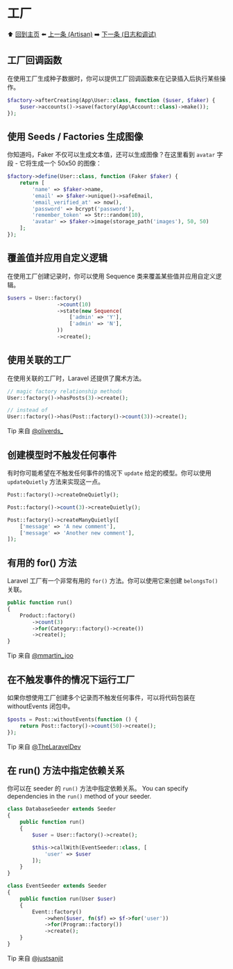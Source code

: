 # 工厂

⬆️ [回到主页](README.md#laravel-tips) ⬅️ [上一条 (Artisan)](artisan.md) ➡️ [下一条 (日志和调试)](log-and-debug.md)

## 工厂回调函数

在使用工厂生成种子数据时，你可以提供工厂回调函数来在记录插入后执行某些操作。

```php
$factory->afterCreating(App\User::class, function ($user, $faker) {
    $user->accounts()->save(factory(App\Account::class)->make());
});
```

## 使用 Seeds / Factories 生成图像

你知道吗，Faker 不仅可以生成文本值，还可以生成图像？在这里看到 `avatar` 字段 - 它将生成一个 50x50 的图像：

```php
$factory->define(User::class, function (Faker $faker) {
    return [
        'name' => $faker->name,
        'email' => $faker->unique()->safeEmail,
        'email_verified_at' => now(),
        'password' => bcrypt('password'),
        'remember_token' => Str::random(10),
        'avatar' => $faker->image(storage_path('images'), 50, 50)
    ];
});
```

## 覆盖值并应用自定义逻辑

在使用工厂创建记录时，你可以使用 Sequence 类来覆盖某些值并应用自定义逻辑。

```php
$users = User::factory()
                ->count(10)
                ->state(new Sequence(
                    ['admin' => 'Y'],
                    ['admin' => 'N'],
                ))
                ->create();
```

## 使用关联的工厂

在使用关联的工厂时，Laravel 还提供了魔术方法。

```php
// magic factory relationship methods
User::factory()->hasPosts(3)->create();

// instead of
User::factory()->has(Post::factory()->count(3))->create();
```

Tip 来自 [@oliverds\_](https://twitter.com/oliverds_/status/1441447356323430402)

## 创建模型时不触发任何事件

有时你可能希望在不触发任何事件的情况下 `update` 给定的模型。你可以使用 `updateQuietly` 方法来实现这一点。

```php
Post::factory()->createOneQuietly();

Post::factory()->count(3)->createQuietly();

Post::factory()->createManyQuietly([
    ['message' => 'A new comment'],
    ['message' => 'Another new comment'],
]);
```

## 有用的 for() 方法

Laravel 工厂有一个非常有用的 `for()` 方法。你可以使用它来创建 `belongsTo()` 关联。

```php
public function run()
{
    Product::factory()
        ->count(3)
        ->for(Category::factory()->create())
        ->create();
}
```

Tip 来自 [@mmartin_joo](https://twitter.com/mmartin_joo/status/1461002439629361158)

## 在不触发事件的情况下运行工厂

如果你想使用工厂创建多个记录而不触发任何事件，可以将代码包装在 withoutEvents 闭包中。

```php
$posts = Post::withoutEvents(function () {
    return Post::factory()->count(50)->create();
});
```

Tip 来自 [@TheLaravelDev](https://twitter.com/TheLaravelDev/status/1510965402666676227)

## 在 run() 方法中指定依赖关系

你可以在 seeder 的 `run()` 方法中指定依赖关系。
You can specify dependencies in the `run()` method of your seeder.

```php
class DatabaseSeeder extends Seeder
{
    public function run()
    {
        $user = User::factory()->create();

        $this->callWith(EventSeeder::class, [
            'user' => $user
        ]);
    }
}
```

```php
class EventSeeder extends Seeder
{
    public function run(User $user)
    {
        Event::factory()
            ->when($user, fn($f) => $f->for('user'))
            ->for(Program::factory())
            ->create();
    }
}
```

Tip 来自 [@justsanjit](https://twitter.com/justsanjit/status/1514428294418079746)

